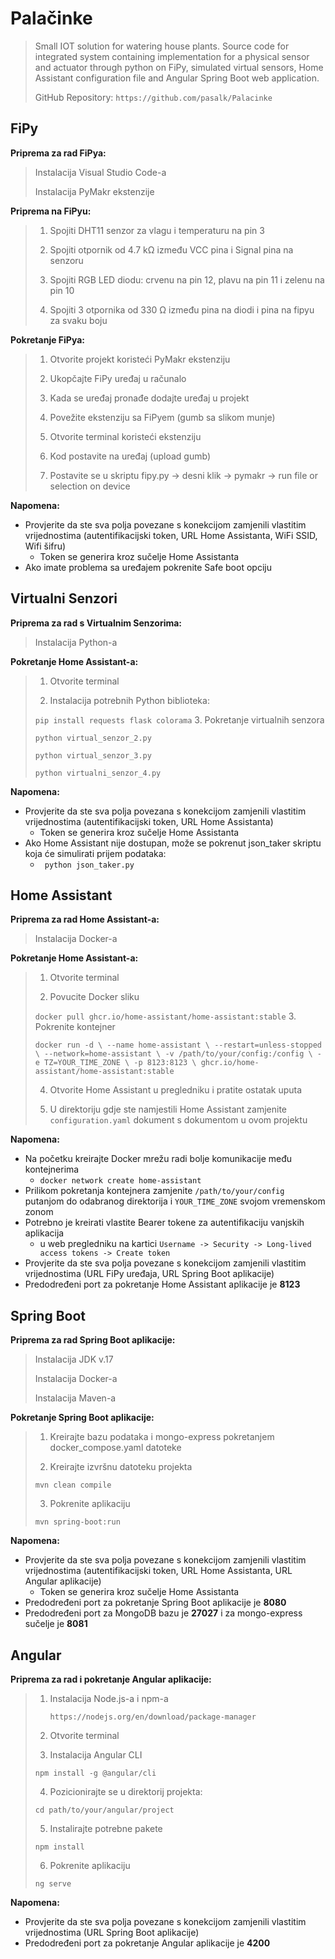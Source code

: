 # Palačinke

> Small IOT solution for watering house plants. Source code for integrated system
> containing implementation for a physical sensor and actuator through python on FiPy, simulated virtual sensors, Home
> Assistant configuration file and Angular Spring Boot web application.
> 
> GitHub Repository: ``https://github.com/pasalk/Palacinke``

## FiPy

**Priprema za rad FiPya:**
> Instalacija Visual Studio Code-a
>
>Instalacija PyMakr ekstenzije

**Priprema na FiPyu:**
> 1. Spojiti DHT11 senzor za vlagu i temperaturu na pin 3
>
>2. Spojiti otpornik od 4.7 kΩ između VCC pina i Signal pina na senzoru
>
>3. Spojiti RGB LED diodu: crvenu na pin 12, plavu na pin 11 i zelenu na pin 10
>
>5. Spojiti 3 otpornika od 330 Ω između pina na diodi i pina na fipyu za svaku boju


**Pokretanje FiPya:**
> 1. Otvorite projekt koristeći PyMakr ekstenziju
>
>2. Ukopčajte FiPy uređaj u računalo
>
>3. Kada se uređaj pronađe dodajte uređaj u projekt
>
>4. Povežite ekstenziju sa FiPyem (gumb sa slikom munje)
>
>5. Otvorite terminal koristeći ekstenziju
>
>6. Kod postavite na uređaj (upload gumb)
>
>7. Postavite se u skriptu fipy.py -> desni klik -> pymakr -> run file or selection on device

**Napomena:**

- Provjerite da ste sva polja povezane s konekcijom zamjenili vlastitim vrijednostima (autentifikacijski token, URL Home
  Assistanta, WiFi SSID, Wifi šifru)
    - Token se generira kroz sučelje Home Assistanta
- Ako imate problema sa uređajem pokrenite Safe boot opciju

## Virtualni Senzori

**Priprema za rad s Virtualnim Senzorima:**
> Instalacija Python-a

**Pokretanje Home Assistant-a:**
> 1. Otvorite terminal
>
>2. Instalacija potrebnih Python biblioteka:
>
>   ``pip install requests flask colorama``
>3. Pokretanje virtualnih senzora
>
>   ``python virtual_senzor_2.py``
> 
>   ``python virtual_senzor_3.py``
> 
>   ``python virtualni_senzor_4.py``

**Napomena:**

- Provjerite da ste sva polja povezana s konekcijom zamjenili vlastitim vrijednostima (autentifikacijski token, URL Home
  Assistanta)
    - Token se generira kroz sučelje Home Assistanta
- Ako Home Assistant nije dostupan, može se pokrenut json_taker skriptu koja će simulirati prijem podataka:
    - ``` python json_taker.py```

## Home Assistant

**Priprema za rad Home Assistant-a:**
> Instalacija Docker-a

**Pokretanje Home Assistant-a:**
> 1. Otvorite terminal
>
>2. Povucite Docker sliku
>
>   ``docker pull ghcr.io/home-assistant/home-assistant:stable``
>3. Pokrenite kontejner
>
>   ``docker run -d \
    --name home-assistant \
    --restart=unless-stopped \
    --network=home-assistant \
    -v /path/to/your/config:/config \
    -e TZ=YOUR_TIME_ZONE \
    -p 8123:8123 \
    ghcr.io/home-assistant/home-assistant:stable
    ``
> 
>4. Otvorite Home Assistant u pregledniku i pratite ostatak uputa
> 
>5. U direktoriju gdje ste namjestili Home Assistant zamjenite ``configuration.yaml`` dokument s dokumentom u ovom
    projektu

**Napomena:**

- Na početku kreirajte Docker mrežu radi bolje komunikacije među kontejnerima
    - ``docker network create home-assistant``
- Prilikom pokretanja kontejnera zamjenite ``/path/to/your/config`` putanjom do odabranog direktorija
  i ``YOUR_TIME_ZONE`` svojom vremenskom zonom
- Potrebno je kreirati vlastite Bearer tokene za autentifikaciju vanjskih aplikacija
    - u web pregledniku na kartici ``Username -> Security -> Long-lived access tokens -> Create token``
- Provjerite da ste sva polja povezane s konekcijom zamjenili vlastitim vrijednostima (URL FiPy uređaja, URL Spring Boot
  aplikacije)
- Predodređeni port za pokretanje Home Assistant aplikacije je **8123**

## Spring Boot
**Priprema za rad Spring Boot aplikacije:**
> Instalacija JDK v.17
>
> Instalacija Docker-a
> 
> Instalacija Maven-a

**Pokretanje Spring Boot aplikacije:**
> 1. Kreirajte bazu podataka i mongo-express pokretanjem docker_compose.yaml datoteke
>
> 2. Kreirajte izvršnu datoteku projekta
> 
>   ``mvn clean compile``
> 
> 3. Pokrenite aplikaciju
>
>   ``mvn spring-boot:run``

**Napomena:**
- Provjerite da ste sva polja povezane s konekcijom zamjenili vlastitim vrijednostima (autentifikacijski token, URL Home
  Assistanta, URL Angular aplikacije)
    - Token se generira kroz sučelje Home Assistanta
- Predodređeni port za pokretanje Spring Boot aplikacije je **8080**
- Predodređeni port za MongoDB bazu je **27027** i za mongo-express sučelje je **8081**

## Angular

**Priprema za rad i pokretanje Angular aplikacije:**
> 1. Instalacija Node.js-a i npm-a
>
>    ``https://nodejs.org/en/download/package-manager``
>
> 2. Otvorite terminal
> 3. Instalacija Angular CLI
>
>   ``npm install -g @angular/cli``
>
> 4. Pozicionirajte se u direktorij projekta:
>
>   ``cd path/to/your/angular/project``
> 
> 5. Instalirajte potrebne pakete
>
>   ``npm install``
> 
> 6. Pokrenite aplikaciju
>
>   ``ng serve``

**Napomena:**
- Provjerite da ste sva polja povezane s konekcijom zamjenili vlastitim vrijednostima (URL Spring Boot aplikacije)
- Predodređeni port za pokretanje Angular aplikacije je **4200**
